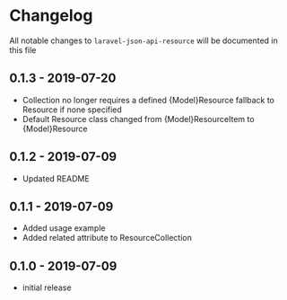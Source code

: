 # Changelog

All notable changes to `laravel-json-api-resource` will be documented in this file

## 0.1.3 - 2019-07-20

- Collection no longer requires a defined {Model}Resource fallback to Resource if none specified
- Default Resource class changed from {Model}ResourceItem to {Model}Resource

## 0.1.2 - 2019-07-09

- Updated README

## 0.1.1 - 2019-07-09

- Added usage example
- Added related attribute to ResourceCollection

## 0.1.0 - 2019-07-09

- initial release
